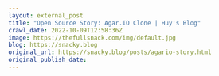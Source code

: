 ```yaml
---
layout: external_post
title: "Open Source Story: Agar.IO Clone | Huy's Blog"
crawl_date: 2022-10-09T12:58:36Z
image: https://thefullsnack.com/img/default.jpg
blog: https://snacky.blog
original_url: https://snacky.blog/posts/agario-story.html
original_publish_date: 
---
```


